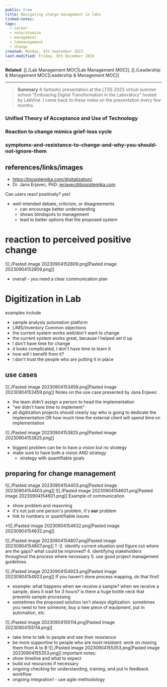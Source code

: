 ```yaml
---
public: true
title: Navigating change management in labs
linked-notes: 
tags:
  - career
  - note/atomize
  - management
  - labmanagement
  - change
created: Monday, 4th September 2023
last-modified: Friday, 6th December 2024
---
```

**Related**: [[./Lab Management MOC|Lab Management MOC]], [[./Leadership & Management MOC|Leadership & Management MOC]]

---

> **Summary**
> A fantastic presentation at the LTSS 2023 virtual summer school "Embracing Digital Transformation in the Laboratory" hosted by LabVine. I come back to these notes on the presentation every few months.

### Unified Theory of Acceptance and Use of Technology
### Reaction to change mimics grief-loss cycle

### symptoms-and-resistance-to-change-and-why-you-should-not-ignore-them
## references/links/images
* https://biosistemika.com/digitalization/
* Dr. Jana Erjavec, PhD: jerjavec@biosistemika.com






Can users react positively? yes!
* well-intended debate, criticism, or disagreements
	* can encourage better understanding
	* shows blindspots to management
	* lead to better options that the proposed system

# reaction to perceived positive change
![[./Pasted image 20230904152809.png|Pasted image 20230904152809.png]]
* overall - you need a clear communication plan

# Digitization in Lab
examples include
* sample analysis automation platform
* LIMS/Inventory
Common objections
* the current system works well/don't want to change
* the current system works great, because I helped set it up
* I don't have time for change 
* it looks complicated, I don't have time to learn it
* how will I benefit from it?
* I don't trust the people who are putting it in place
## use cases
![[./Pasted image 20230904153459.png|Pasted image 20230904153459.png]]
Notes on the use case presented by Jana Erjavec
* the team didn't assign a person to head the implementation
* "we didn't have time to implement"
* all digitization projects should clearly say who is going to dedicate the implementation OR how much time the external client will spend time on implementation

![[./Pasted image 20230904153825.png|Pasted image 20230904153825.png]]
* biggest problem can be to have a vision but no strategy
* make sure to have both a vision AND strategy
	* strategy with quantifiable goals

## preparing for change management
![[./Pasted image 20230904154403.png|Pasted image 20230904154403.png]]
![[./Pasted image 20230904154601.png|Pasted image 20230904154601.png]]
Example of communication  
* show problem and reasoning
* it's not just one person's problem, it's ***our*** problem
* link to numbers or quantifiable issues

*![[./Pasted image 20230904154632.png|Pasted image 20230904154632.png]]

![[./Pasted image 20230904154807.png|Pasted image 20230904154807.png]]
1 -2. identify current situation and figure out where are the gaps? what could be improved?
4. identifying stakeholders throughout the process where necessary
5. use good project management guidelines

![[./Pasted image 20230904154923.png|Pasted image 20230904154923.png]]
If you haven't done process mapping, do that first!
* example: what happens when we receive a sample? when we receive a sample, does it wait for 3 hours? is there a huge bottle neck that prevents sample processing
* sometimes the proposed solution isn't always digitization. sometimes you need to hire someone, buy a new piece of equipment, put in automation, etc.

![[./Pasted image 20230904155114.png|Pasted image 20230904155114.png]]
* take time to talk to people and see their resistance
* be more supportive to people who are most resistant: work on moving them from A to B
![[./Pasted image 20230904155353.png|Pasted image 20230904155353.png]]
important notes:
* show timeline and what to expect
* build out resources if necessary
* ongoing checking for understanding, training, and put in feedback workflow
* ongoing integration! - use agile methodology

